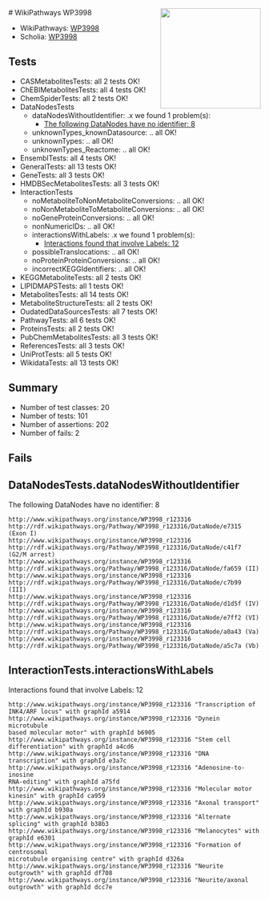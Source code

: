 <img style="float: right; width: 200px" src="https://upload.wikimedia.org/wikipedia/commons/thumb/8/83/Wplogo_with_text_500.png/640px-Wplogo_with_text_500.png" />
# WikiPathways WP3998

* WikiPathways: [WP3998](https://new.wikipathways.org/pathways/WP3998)
* Scholia: [WP3998](https://scholia.toolforge.org/wikipathways/WP3998)
## Tests
* CASMetabolitesTests: all 2 tests OK!
* ChEBIMetabolitesTests: all 4 tests OK!
* ChemSpiderTests: all 2 tests OK!
* DataNodesTests
    * dataNodesWithoutIdentifier: .x we found 1 problem(s):
        * [The following DataNodes have no identifier: 8](#d2d32fa7)
    * unknownTypes_knownDatasource: .. all OK!
    * unknownTypes: .. all OK!
    * unknownTypes_Reactome: .. all OK!
* EnsemblTests: all 4 tests OK!
* GeneralTests: all 13 tests OK!
* GeneTests: all 3 tests OK!
* HMDBSecMetabolitesTests: all 3 tests OK!
* InteractionTests
    * noMetaboliteToNonMetaboliteConversions: .. all OK!
    * noNonMetaboliteToMetaboliteConversions: .. all OK!
    * noGeneProteinConversions: .. all OK!
    * nonNumericIDs: .. all OK!
    * interactionsWithLabels: .x we found 1 problem(s):
        * [Interactions found that involve Labels: 12](#fe97a8ba)
    * possibleTranslocations: .. all OK!
    * noProteinProteinConversions: .. all OK!
    * incorrectKEGGIdentifiers: .. all OK!
* KEGGMetaboliteTests: all 2 tests OK!
* LIPIDMAPSTests: all 1 tests OK!
* MetabolitesTests: all 14 tests OK!
* MetaboliteStructureTests: all 2 tests OK!
* OudatedDataSourcesTests: all 7 tests OK!
* PathwayTests: all 6 tests OK!
* ProteinsTests: all 2 tests OK!
* PubChemMetabolitesTests: all 3 tests OK!
* ReferencesTests: all 3 tests OK!
* UniProtTests: all 5 tests OK!
* WikidataTests: all 13 tests OK!


## Summary

* Number of test classes: 20
* Number of tests: 101
* Number of assertions: 202
* Number of fails: 2

## Fails

<a name="d2d32fa7" />

## DataNodesTests.dataNodesWithoutIdentifier

The following DataNodes have no identifier: 8
```
http://www.wikipathways.org/instance/WP3998_r123316 http://rdf.wikipathways.org/Pathway/WP3998_r123316/DataNode/e7315 (Exon I)
http://www.wikipathways.org/instance/WP3998_r123316 http://rdf.wikipathways.org/Pathway/WP3998_r123316/DataNode/c41f7 (G2/M arrest)
http://www.wikipathways.org/instance/WP3998_r123316 http://rdf.wikipathways.org/Pathway/WP3998_r123316/DataNode/fa659 (II)
http://www.wikipathways.org/instance/WP3998_r123316 http://rdf.wikipathways.org/Pathway/WP3998_r123316/DataNode/c7b99 (III)
http://www.wikipathways.org/instance/WP3998_r123316 http://rdf.wikipathways.org/Pathway/WP3998_r123316/DataNode/d1d5f (IV)
http://www.wikipathways.org/instance/WP3998_r123316 http://rdf.wikipathways.org/Pathway/WP3998_r123316/DataNode/e7ff2 (VI)
http://www.wikipathways.org/instance/WP3998_r123316 http://rdf.wikipathways.org/Pathway/WP3998_r123316/DataNode/a0a43 (Va)
http://www.wikipathways.org/instance/WP3998_r123316 http://rdf.wikipathways.org/Pathway/WP3998_r123316/DataNode/a5c7a (Vb)
```

<a name="fe97a8ba" />

## InteractionTests.interactionsWithLabels

Interactions found that involve Labels: 12
```
http://www.wikipathways.org/instance/WP3998_r123316 "Transcription of 
INK4/ARF locus" with graphId a5914
http://www.wikipathways.org/instance/WP3998_r123316 "Dynein microtubule 
based molecular motor" with graphId b6905
http://www.wikipathways.org/instance/WP3998_r123316 "Stem cell 
differentiation" with graphId a4cd6
http://www.wikipathways.org/instance/WP3998_r123316 "DNA transcription" with graphId e3a7c
http://www.wikipathways.org/instance/WP3998_r123316 "Adenosine-to-inosine
RNA-editing" with graphId a75fd
http://www.wikipathways.org/instance/WP3998_r123316 "Molecular motor 
kinesin" with graphId ca959
http://www.wikipathways.org/instance/WP3998_r123316 "Axonal transport" with graphId b930a
http://www.wikipathways.org/instance/WP3998_r123316 "Alternate splicing" with graphId b38b3
http://www.wikipathways.org/instance/WP3998_r123316 "Melanocytes" with graphId e6301
http://www.wikipathways.org/instance/WP3998_r123316 "Formation of centrosomal
microtubule organising centre" with graphId d326a
http://www.wikipathways.org/instance/WP3998_r123316 "Neurite outgrowth" with graphId df708
http://www.wikipathways.org/instance/WP3998_r123316 "Neurite/axonal 
outgrowth" with graphId dcc7e
```

